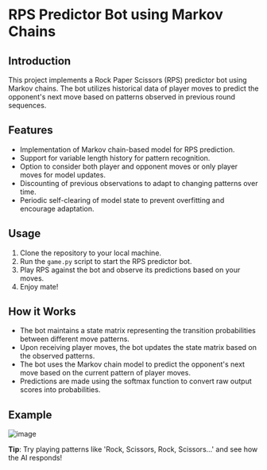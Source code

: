 # RPS Predictor Bot using Markov Chains

## Introduction
This project implements a Rock Paper Scissors (RPS) predictor bot using Markov chains. The bot utilizes historical data of player moves to predict the opponent's next move based on patterns observed in previous round sequences.

## Features
- Implementation of Markov chain-based model for RPS prediction.
- Support for variable length history for pattern recognition.
- Option to consider both player and opponent moves or only player moves for model updates.
- Discounting of previous observations to adapt to changing patterns over time.
- Periodic self-clearing of model state to prevent overfitting and encourage adaptation.

## Usage
1. Clone the repository to your local machine.
2. Run the `game.py` script to start the RPS predictor bot.
3. Play RPS against the bot and observe its predictions based on your moves.
4. Enjoy mate!

## How it Works
- The bot maintains a state matrix representing the transition probabilities between different move patterns.
- Upon receiving player moves, the bot updates the state matrix based on the observed patterns.
- The bot uses the Markov chain model to predict the opponent's next move based on the current pattern of player moves.
- Predictions are made using the softmax function to convert raw output scores into probabilities.

## Example

![image](https://github.com/wannasleepforlong/Rock-Paper-Scissors-Predictor-on-Pseudo-Random-Number-Generator/assets/109717763/acfd767d-7a7f-41b1-8a85-e07db847ff41)

**Tip**: Try playing patterns like 'Rock, Scissors, Rock, Scissors...' and see how the AI responds!
